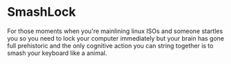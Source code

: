 # SmashLock

For those moments when you're mainlining linux ISOs and someone startles you so you need to lock your computer immediately but your brain has gone full prehistoric and the only cognitive action you can string together is to smash your keyboard like a animal.
